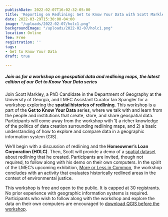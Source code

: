 ```yaml
---
publishDate: 2022-02-07T16:02:32-05:00
title: 'Reporting on Redlining: Get to Know Your Data with Scott Markley'
date: 2022-03-29T15:30:00-04:00
image: "/uploads/2022-02-07/holc1.png"
backgroundImage: "/uploads/2022-02-07/holc1.png"
location: Online
fee: Free
registration: ''
tags:
- Get to Know Your Data
draft: true

---
```

##### **Join us for a workshop on geospatial data and redlining maps, the latest edition of our Get to Know Your Data series**

Join Scott Markley, a PhD Candidate in the Department of Geography at the University of Georgia, and LMEC Assistant Curator Ian Spangler for a workshop exploring the **spatial histories of redlining**. This workshop is a part of the **Get to Know Your Data** series, where we talk with and learn from the people and institutions that create, store, and share geospatial data. Participants will come away from the workshop with 1) a richer knowledge of the politics of data creation surrounding redlining maps, and 2) a basic understanding of how to explore and compare data in a geographic information system (GIS).

We’ll begin with a discussion of redlining and the **Homeowner’s Loan Corporation (HOLC)**. Then, Scott will provide a demo of a [spatial dataset](https://data.leventhalmap.org/#/catalog/dkyajewyh) about redlining that he created. Participants are invited, though not required, to follow along with his demo on their own computers. In the spirit of the LMEC’s upcoming exhibition, [More or Less in Common](https://www.leventhalmap.org/articles/environmental-justice-exhibition-preview/), the workshop concludes with an activity that evaluates historically redlined areas in the context of environmental justice.

This workshop is free and open to the public. It is capped at 30 registrants. No prior experience with geographic information systems is required. Participants who wish to follow along with the workshop and explore the data on their own computers are encouraged to [download QGIS before the workshop](https://cartinal.leventhalmap.org/guides/get-started-qgis/).